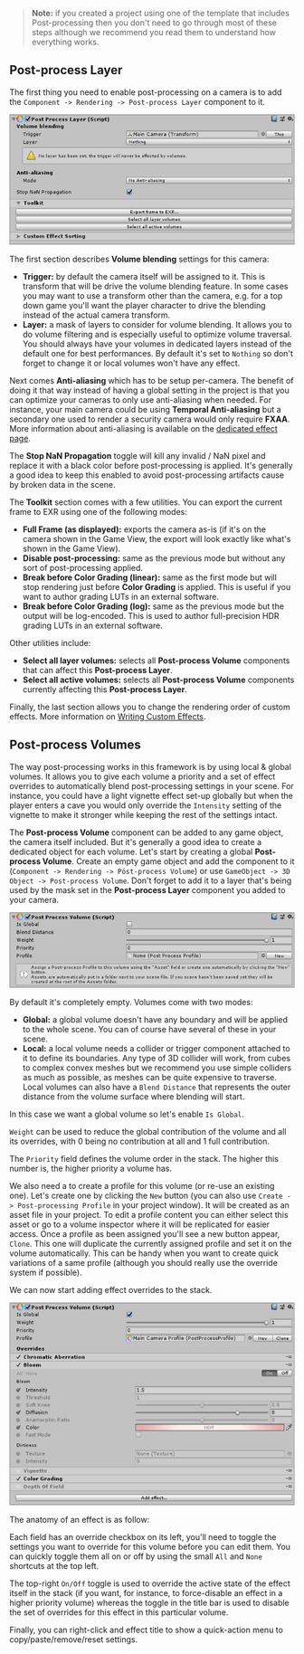 > **Note:** if you created a project using one of the template that includes Post-processing then you don't need to go through most of these steps although we recommend you read them to understand how everything works.

## Post-process Layer

The first thing you need to enable post-processing on a camera is to add the `Component -> Rendering -> Post-process Layer` component to it.

![Quickstart 1](images/quickstart-1.png)

The first section describes **Volume blending** settings for this camera:

- **Trigger:** by default the camera itself will be assigned to it. This is transform that will be drive the volume blending feature. In some cases you may want to use a transform other than the camera, e.g. for a top down game you'll want the player character to drive the blending instead of the actual camera transform.
- **Layer:** a mask of layers to consider for volume blending. It allows you to do volume filtering and is especially useful to optimize volume traversal. You should always have your volumes in dedicated layers instead of the default one for best performances. By default it's set to `Nothing` so don't forget to change it or local volumes won't have any effect.

Next comes **Anti-aliasing** which has to be setup per-camera. The benefit of doing it that way instead of having a global setting in the project is that you can optimize your cameras to only use anti-aliasing when needed. For instance, your main camera could be using **Temporal Anti-aliasing** but a secondary one used to render a security camera would only require **FXAA**. More information about anti-aliasing is available on the [dedicated effect page](https://github.com/Unity-Technologies/PostProcessing/wiki/Anti-aliasing).

The **Stop NaN Propagation** toggle will kill any invalid / NaN pixel and replace it with a black color before post-processing is applied. It's generally a good idea to keep this enabled to avoid post-processing artifacts cause by broken data in the scene.

The **Toolkit** section comes with a few utilities. You can export the current frame to EXR using one of the following modes:

- **Full Frame (as displayed):** exports the camera as-is (if it's on the camera shown in the Game View, the export will look exactly like what's shown in the Game View).
- **Disable post-processing:** same as the previous mode but without any sort of post-processing applied.
- **Break before Color Grading (linear):** same as the first mode but will stop rendering just before **Color Grading** is applied. This is useful if you want to author grading LUTs in an external software.
- **Break before Color Grading (log):** same as the previous mode but the output will be log-encoded. This is used to author full-precision HDR grading LUTs in an external software.

Other utilities include:

- **Select all layer volumes:** selects all **Post-process Volume** components that can affect this **Post-process Layer**.
- **Select all active volumes:** selects all **Post-process Volume** components currently affecting this **Post-process Layer**.

Finally, the last section allows you to change the rendering order of custom effects. More information on [Writing Custom Effects](https://github.com/Unity-Technologies/PostProcessing/wiki/Writing-Custom-Effects).

## Post-process Volumes

The way post-processing works in this framework is by using local & global volumes. It allows you to give each volume a priority and a set of effect overrides to automatically blend post-processing settings in your scene. For instance, you could have a light vignette effect set-up globally but when the player enters a cave you would only override the `Intensity` setting of the vignette to make it stronger while keeping the rest of the settings intact.

The **Post-process Volume** component can be added to any game object, the camera itself included. But it's generally a good idea to create a dedicated object for each volume. Let's start by creating a global **Post-process Volume**. Create an empty game object and add the component to it (`Component -> Rendering -> Pöst-process Volume`) or use `GameObject -> 3D Object -> Post-process Volume`. Don't forget to add it to a layer that's being used by the mask set in the **Post-process Layer** component you added to your camera.

![Quickstart 2](images/quickstart-2.png)

By default it's completely empty. Volumes come with two modes:

- **Global:** a global volume doesn't have any boundary and will be applied to the whole scene. You can of course have several of these in your scene.
- **Local:** a local volume needs a collider or trigger component attached to it to define its boundaries. Any type of 3D collider will work, from cubes to complex convex meshes but we recommend you use simple colliders as much as possible, as meshes can be quite expensive to traverse. Local volumes can also have a `Blend Distance` that represents the outer distance from the volume surface where blending will start.

In this case we want a global volume so let's enable `Is Global`.

`Weight` can be used to reduce the global contribution of the volume and all its overrides, with 0 being no contribution at all and 1 full contribution.

The `Priority` field defines the volume order in the stack. The higher this number is, the higher priority a volume has.

We also need a to create a profile for this volume (or re-use an existing one). Let's create one by clicking the `New` button (you can also use `Create -> Post-processing Profile` in your project window). It will be created as an asset file in your project. To edit a profile content you can either select this asset or go to a volume inspector where it will be replicated for easier access. Once a profile as been assigned you'll see a new button appear, `Clone`. This one will duplicate the currently assigned profile and set it on the volume automatically. This can be handy when you want to create quick variations of a same profile (although you should really use the override system if possible).

We can now start adding effect overrides to the stack.

![Quickstart 3](images/quickstart-3.png)

The anatomy of an effect is as follow:

Each field has an override checkbox on its left, you'll need to toggle the settings you want to override for this volume before you can edit them. You can quickly toggle them all on or off by using the small `All` and `None` shortcuts at the top left.

The top-right `On/Off` toggle is used to override the active state of the effect itself in the stack (if you want, for instance, to force-disable an effect in a higher priority volume) whereas the toggle in the title bar is used to disable the set of overrides for this effect in this particular volume.

Finally, you can right-click and effect title to show a quick-action menu to copy/paste/remove/reset settings.